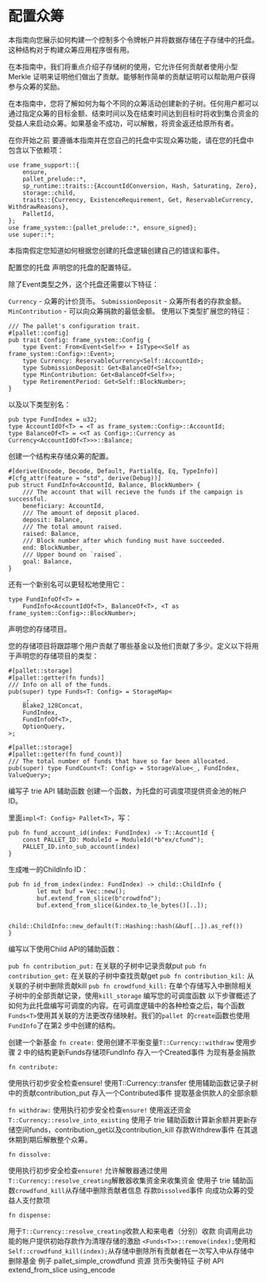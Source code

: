 # 配置众筹

本指南向您展示如何构建一个控制多个令牌帐户并将数据存储在子存储中的托盘。这种结构对于构建众筹应用程序很有用。

在本指南中，我们将重点介绍子存储树的使用，它允许任何贡献者使用小型 Merkle 证明来证明他们做出了贡献。能够制作简单的贡献证明可以帮助用户获得参与众筹的奖励。

在本指南中，您将了解如何为每个不同的众筹活动创建新的子树。任何用户都可以通过指定众筹的目标金额、结束时间以及在结束时间达到目​​标时将收到集合资金的受益人来启动众筹。如果基金不成功，可以解散，将资金返还给原所有者。

在你开始之前
要遵循本指南并在您自己的托盘中实现众筹功能，请在您的托盘中包含以下依赖项：
```
use frame_support::{
	ensure,
	pallet_prelude::*,
	sp_runtime::traits::{AccountIdConversion, Hash, Saturating, Zero},
	storage::child,
	traits::{Currency, ExistenceRequirement, Get, ReservableCurrency, WithdrawReasons},
	PalletId,
};
use frame_system::{pallet_prelude::*, ensure_signed};
use super::*;
```
本指南假定您知道如何根据您创建的托盘逻辑创建自己的错误和事件。

配置您的托盘
声明您的托盘的配置特征。

除了Event类型之外，这个托盘还需要以下特征：

`Currency` - 众筹的计价货币。
`SubmissionDeposit` - 众筹所有者的存款金额。
`MinContribution` - 可以向众筹捐款的最低金额。
使用以下类型扩展您的特征：
```
/// The pallet's configuration trait.
#[pallet::config]
pub trait Config: frame_system::Config {
	type Event: From<Event<Self>> + IsType<<Self as frame_system::Config>::Event>;
	type Currency: ReservableCurrency<Self::AccountId>;
	type SubmissionDeposit: Get<BalanceOf<Self>>;
	type MinContribution: Get<BalanceOf<Self>>;
	type RetirementPeriod: Get<Self::BlockNumber>;
}
```
以及以下类型别名：
```
pub type FundIndex = u32;
type AccountIdOf<T> = <T as frame_system::Config>::AccountId;
type BalanceOf<T> = <<T as Config>::Currency as Currency<AccountIdOf<T>>>::Balance;
```
创建一个结构来存储众筹的配置。
```
#[derive(Encode, Decode, Default, PartialEq, Eq, TypeInfo)]
#[cfg_attr(feature = "std", derive(Debug))]
pub struct FundInfo<AccountId, Balance, BlockNumber> {
	/// The account that will recieve the funds if the campaign is successful.
	beneficiary: AccountId,
	/// The amount of deposit placed.
	deposit: Balance,
	/// The total amount raised.
	raised: Balance,
	/// Block number after which funding must have succeeded.
	end: BlockNumber,
	/// Upper bound on `raised`.
	goal: Balance,
}
```
还有一个新别名可以更轻松地使用它：
```
type FundInfoOf<T> =
	FundInfo<AccountIdOf<T>, BalanceOf<T>, <T as frame_system::Config>::BlockNumber>;
```
声明您的存储项目。

您的存储项目将跟踪哪个用户贡献了哪些基金以及他们贡献了多少。定义以下将用于声明您的存储项目的类型：
```
#[pallet::storage]
#[pallet::getter(fn funds)]
/// Info on all of the funds.
pub(super) type Funds<T: Config> = StorageMap<
	_,
	Blake2_128Concat,
	FundIndex,
	FundInfoOf<T>,
	OptionQuery,
>;

#[pallet::storage]
#[pallet::getter(fn fund_count)]
/// The total number of funds that have so far been allocated.
pub(super) type FundCount<T: Config> = StorageValue<_, FundIndex, ValueQuery>;
```
编写子 trie API 辅助函数
创建一个函数，为托盘的可调度项提供资金池的帐户 ID。

里面`impl<T: Config> Pallet<T>`，写：
```
pub fn fund_account_id(index: FundIndex) -> T::AccountId {
	const PALLET_ID: ModuleId = ModuleId(*b"ex/cfund");
	PALLET_ID.into_sub_account(index)
}
```
生成唯一的ChildInfo ID：
```
pub fn id_from_index(index: FundIndex) -> child::ChildInfo {
		let mut buf = Vec::new();
		buf.extend_from_slice(b"crowdfnd");
		buf.extend_from_slice(&index.to_le_bytes()[..]);

		child::ChildInfo::new_default(T::Hashing::hash(&buf[..]).as_ref())
}
```
编写以下使用Child API的辅助函数：

`pub fn contribution_put:` 在关联的子树中记录贡献put
`pub fn contribution_get:` 在关联的子树中查找贡献get
`pub fn contribution_kil:` 从关联的子树中删除贡献kill
`pub fn crowdfund_kill:` 在单个存储写入中删除相关子树中的全部贡献记录，使用`kill_storage`
编写您的可调度函数
以下步骤概述了如何为此托盘编写可调度的内容。在可调度逻辑中的各种检查之后，每个函数`Funds<T>`使用其关联的方法更改存储映射。我们的`pallet `的`create`函数也使用`FundInfo`了在第2 步中创建的结构。

创建一个新基金
`fn create:`
使用创建不平衡变量`T::Currency::withdraw`
使用步骤 2 中的结构更新Funds存储项FundInfo
存入一个Created事件
为现有基金捐款

`fn contribute:`

使用执行初步安全检查ensure!
使用T::Currency::transfer
使用辅助函数记录子树中的贡献contribution_put
存入一个Contributed事件
提取基金供款人的全部余额

`fn withdraw:`
使用执行初步安全检查`ensure!`
使用返还资金`T::Currency::resolve_into_existing`
使用子 trie 辅助函数计算新余额并更新存储空间funds，contribution_get以及contribution_kill
存款Withdrew事件
在其退休期到期后解散整个众筹。

`fn dissolve:`

使用执行初步安全检查`ensure!`
允许解散器通过使用`T::Currency::resolve_creating`解散器收集资金来收集资金
使用子 trie 辅助函数`crowdfund_kill`从存储中删除贡献者信息
存款`Dissolved`事件
向成功众筹的受益人支付款项

`fn dispense:`

用于`T::Currency::resolve_creating`收款人和来电者（分别）收款
向调用此功能的帐户提供初始存款作为清理存储的激励
`<Funds<T>>::remove(index);`使用和`Self::crowdfund_kill(index);`从存储中删除所有贡献者在一次写入中从存储中删除基金
例子
pallet_simple_crowdfund
资源
货币失衡特征
子树 API
extend_from_slice
using_encode
